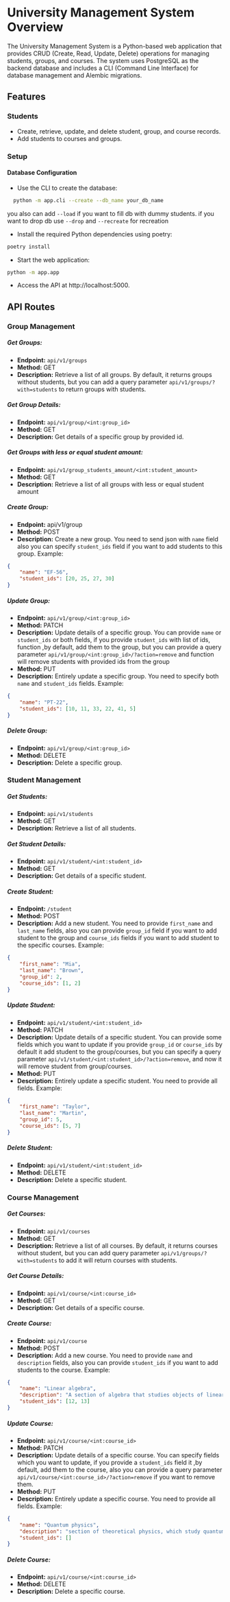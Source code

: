 # University Management System Overview

The University Management System is a Python-based web application that provides CRUD (Create, Read,
Update, Delete) operations for managing students, groups, and courses. The system uses PostgreSQL as
the backend database and includes a CLI (Command Line Interface) for database management and Alembic migrations.

## Features

### Students

- Create, retrieve, update, and delete student, group, and course records.
- Add students to courses and groups.

### Setup

#### Database Configuration

- Use the CLI to create the database:
```bash
  python -m app.cli --create --db_name your_db_name
```
you also can add `--load` if you want to fill db with dummy students.
if you want to drop db use `--drop` and `--recreate` for recreation

- Install the required Python dependencies using poetry:
```bash
poetry install
```

- Start the web application:
```bash
python -m app.app
```
- Access the API at http://localhost:5000.

## API Routes

### Group Management

##### Get Groups:
- **Endpoint:** `api/v1/groups`
- **Method:** GET
- **Description:** Retrieve a list of all groups. By default, it returns groups without students, but you
  can add a query parameter `api/v1/groups/?with=students` to return groups with students.

##### Get Group Details:
- **Endpoint:**  `api/v1/group/<int:group_id>`
- **Method:** GET
- **Description:** Get details of a specific  group by provided id.

##### Get Groups with less or equal student amount:
- **Endpoint:** `api/v1/group_students_amount/<int:student_amount>`
- **Method:** GET
- **Description:** Retrieve a list of all groups with less or equal student amount 

##### Create Group:
- **Endpoint:**  api/v1/group
- **Method:** POST
- **Description:** Create a new group. You need to send json with `name` field also you can specify 
`student_ids` field if you want to add students to this group. Example:
```json
{
    "name": "EF-56",
    "student_ids": [20, 25, 27, 30]
}
```

##### Update Group:
- **Endpoint:**  `api/v1/group/<int:group_id>`
- **Method:** PATCH
- **Description:** Update details of a specific group. You can provide `name` or `student_ids` or both
fields, if you provide `student_ids` with list of ids, function ,by default, add them to the group,
but you can provide a query parameter `api/v1/group/<int:group_id>/?action=remove` and function will 
remove students with provided ids from the group
- **Method:** PUT
- **Description:** Entirely update a specific group. You need to specify both `name` and `student_ids`
fields. Example:
```json
{
    "name": "PT-22",
    "student_ids": [10, 11, 33, 22, 41, 5]
}
```

##### Delete Group:
- **Endpoint:**  `api/v1/group/<int:group_id>`
- **Method:** DELETE
- **Description:** Delete a specific group.

### Student Management

##### Get Students:
- **Endpoint:**  `api/v1/students`
- **Method:** GET
- **Description:** Retrieve a list of all students.

##### Get Student Details:
- **Endpoint:**  `api/v1/student/<int:student_id>`
- **Method:** GET
- **Description:** Get details of a specific student.

##### Create Student:
- **Endpoint:** `/student`
- **Method:** POST
- **Description:** Add a new student. You need to provide `first_name` and `last_name` fields, also you
can provide `group_id` field if you want to add student to the group and `course_ids` fields if you
want to add student to the specific courses. Example:
```json
{
    "first_name": "Mia",
    "last_name": "Brown",
    "group_id": 2,
    "course_ids": [1, 2]
}
```

##### Update Student:
- **Endpoint:**  `api/v1/student/<int:student_id>`
- **Method:** PATCH
- **Description:** Update details of a specific student. You can provide some fields which you want to
update if you provide `group_id` or `course_ids` by default it add student to the group/courses,
but you can specify a query parameter `api/v1/student/<int:student_id>/?action=remove`, and now it will
remove student from group/courses.
- **Method:** PUT
- **Description:** Entirely update a specific student. You need to provide all fields. Example:
```json
{
    "first_name": "Taylor",
    "last_name": "Martin",
    "group_id": 5,
    "course_ids": [5, 7]
}
```

##### Delete Student:
- **Endpoint:**  `api/v1/student/<int:student_id>`
- **Method:** DELETE
- **Description:** Delete a specific student.

### Course Management

##### Get Courses:
- **Endpoint:**  `api/v1/courses`
- **Method:** GET
- **Description:** Retrieve a list of all courses. By default, it returns courses without student, but 
you can add query parameter `api/v1/groups/?with=students` to add it will return courses with 
students.

##### Get Course Details:
- **Endpoint:**  `api/v1/course/<int:course_id>`
- **Method:** GET
- **Description:** Get details of a specific course.

##### Create Course:
- **Endpoint:**  `api/v1/course`
- **Method:** POST
- **Description:** Add a new course. You need to provide `name` and `description` fields, also you can
provide `student_ids` if you want to add students to the course. Example:
```json
{
    "name": "Linear algebra",
    "description": "A section of algebra that studies objects of linear nature",
    "student_ids": [12, 13]
}
```

##### Update Course:
- **Endpoint:**  `api/v1/course/<int:course_id>`
- **Method:** PATCH
- **Description:** Update details of a specific course. You can specify fields which you want to update,
if you provide a `student_ids` field it ,by default, add them to the course, also you can provide 
a query parameter `api/v1/course/<int:course_id>/?action=remove` if you want to remove them.
- **Method:** PUT
- **Description:** Entirely update a specific course. You need to provide all fields. Example:
```json
{
    "name": "Quantum physics",
    "description": "section of theoretical physics, which study quantum systems and their laws",
    "student_ids": []
}
```

##### Delete Course:
- **Endpoint:**  `api/v1/course/<int:course_id>`
- **Method:** DELETE
- **Description:** Delete a specific course.

